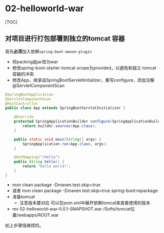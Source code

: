 # 02-helloworld-war

[TOC]

## 对项目进行打包部署到独立的tomcat 容器

首先**必须**加入依赖`spring-boot-maven-plugin`
* 将packing由jar改为war
* 修改spring-boot-starter-tomcat scope为provided，以避免和独立 tomcat 容器的冲突.
* 修改App，继承自SpringBootServletInitializer，重写configure，添加注解@ServletComponentScan
```java
@SpringBootApplication
@ServletComponentScan
@RestController
public class App extends SpringBootServletInitializer {

    @Override
    protected SpringApplicationBuilder configure(SpringApplicationBuilder builder) {
        return builder.sources(App.class);
    }

    public static void main(String[] args) {
        SpringApplication.run(App.class, args);
    }

    @GetMapping("/hello")
    public String hello() {
        return "hello world!";
    }
}
```

* mvn clean package -Dmaven.test.skip=true
* 或者 mvn clean package -Dmaven.test.skip=true spring-boot:repackage
* 准备tomcat
    - 注意版本要对应 可以在pom.xml中展开依赖tomcat来查看使用的版本
* mv 02-helloworld-war-0.0.1-SNAPSHOT.war /Softs/tomcat位置/webapps/ROOT.war

如上步骤怪麻烦的。